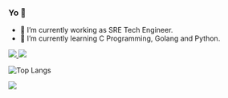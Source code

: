 ### Yo 👋

- 🔭 I’m currently working as SRE Tech Engineer.
- 🌱 I’m currently learning C Programming, Golang and Python.

<a href="https://github.com/ewertonnunes" alt="github" target="_blank">
<img src="https://img.shields.io/badge/GitHub-000000?&style=flat-square&logo=GitHub&logoColor=white">
</a>

<a href="https://www.linkedin.com/in/ewerton-florencio" alt="linkedin" target="_blank">
<img src="https://img.shields.io/badge/LinkedIn-%230077B5.svg?&style=flat-square&logo=linkedin&logoColor=white">
</a>

![Top Langs](https://github-readme-stats.vercel.app/api/top-langs/?username=ewertonnunes&theme=tokyonight)

<img src="https://github-readme-stats-eight-theta.vercel.app/api/top-langs/?username=ewertonnunes&layout=compact&langs_count=8&theme=tokyonight&include_all_commits=true&count_private=true"/>
